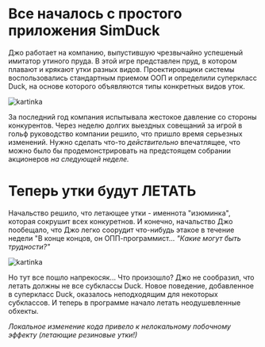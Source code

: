 # Все началось с простого приложения SimDuck #
Джо работает на компанию, выпустившую чрезвычайно успешеный имитатор утиного пруда. В этой игре представлен пруд, в котором плавают и крякают утки разных видов. Проектировщики системы воспользовались стандартным приемом ООП и определили суперкласс Duck, на основе которого объявляются типы конкретных видов уток.

![kartinka](https://d.radikal.ru/d22/1909/76/ec1c071c29ed.jpg)

За последний год компания испытывала жестокое давление со стороны конкурентов. Через неделю долгих выездных совещаний за игрой в гольф руководство компании решило, что пришло время серьезных изменений. Нужно сделать что-то *действительно* впечатлящее, что можно было бы продемонстрировать на предстоящем собрании акционеров *на следующей неделе.*

# Теперь утки будут ЛЕТАТЬ #
Начальство решило, что летающее утки - именнота "изюминка", которая сокрушит всех конкуретнов. И конечно, начальство Джо пообещало, что Джо легко соорудит что-нибудь этакое в течение недели "В конце концов, он ОПП-программист... *"Какие могут быть трудности?"*

![kartinka](https://d.radikal.ru/d03/1909/c7/57a86cbe385f.jpg)

Но тут все пошло напрекосяк...
Что произошло?
Джо не сообразил, что летать должны не все субклассы Duck. Новое поведение, добавленное в суперкласс Duck, оказалось неподходящим для некоторых субклассов. И теперь в программе начало летать неодушевленные обхекты.

*Локальное изменение кода привело 
к нелокальному побочному эффекту 
(летающие резиновые утки!)*
